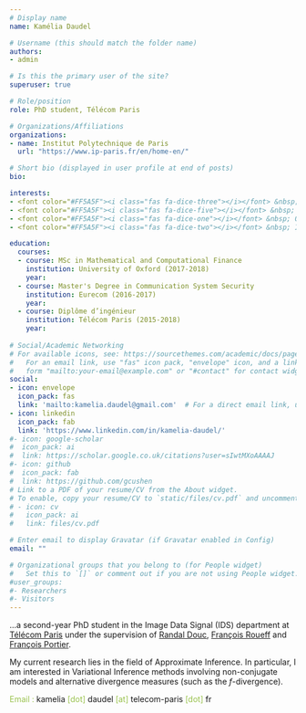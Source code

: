```yaml
---
# Display name
name: Kamélia Daudel

# Username (this should match the folder name)
authors:
- admin

# Is this the primary user of the site?
superuser: true

# Role/position
role: PhD student, Télécom Paris

# Organizations/Affiliations
organizations:
- name: Institut Polytechnique de Paris
  url: "https://www.ip-paris.fr/en/home-en/"

# Short bio (displayed in user profile at end of posts)
bio: 

interests:
- <font color="#FF5A5F"><i class="fas fa-dice-three"></i></font> &nbsp; Bayesian Statistics 
- <font color="#FF5A5F"><i class="fas fa-dice-five"></i></font> &nbsp; Monte Carlo Methods
- <font color="#FF5A5F"><i class="fas fa-dice-one"></i></font> &nbsp; Optimisation
- <font color="#FF5A5F"><i class="fas fa-dice-two"></i></font> &nbsp; Information Geometry

education:
  courses:
  - course: MSc in Mathematical and Computational Finance
    institution: University of Oxford (2017-2018)
    year:
  - course: Master's Degree in Communication System Security
    institution: Eurecom (2016-2017)
    year: 
  - course: Diplôme d’ingénieur
    institution: Télécom Paris (2015-2018)
    year: 
    
# Social/Academic Networking
# For available icons, see: https://sourcethemes.com/academic/docs/page-builder/#icons
#   For an email link, use "fas" icon pack, "envelope" icon, and a link in the
#   form "mailto:your-email@example.com" or "#contact" for contact widget.
social:
- icon: envelope
  icon_pack: fas
  link: 'mailto:kamelia.daudel@gmail.com'  # For a direct email link, use "mailto:test@example.org".
- icon: linkedin
  icon_pack: fab
  link: 'https://www.linkedin.com/in/kamelia-daudel/'
#- icon: google-scholar
#  icon_pack: ai
#  link: https://scholar.google.co.uk/citations?user=sIwtMXoAAAAJ
#- icon: github
#  icon_pack: fab
#  link: https://github.com/gcushen
# Link to a PDF of your resume/CV from the About widget.
# To enable, copy your resume/CV to `static/files/cv.pdf` and uncomment the lines below.
# - icon: cv
#   icon_pack: ai
#   link: files/cv.pdf

# Enter email to display Gravatar (if Gravatar enabled in Config)
email: ""

# Organizational groups that you belong to (for People widget)
#   Set this to `[]` or comment out if you are not using People widget.
#user_groups:
#- Researchers
#- Visitors
---
```


...a second-year PhD student in the Image Data Signal (IDS) department at [Télécom Paris](https://www.telecom-paris.fr/) under the supervision of [Randal Douc](http://teukdey.free.fr/wordpress/), [François Roueff](https://perso.telecom-paristech.fr/roueff/) and [François Portier](https://sites.google.com/site/fportierwebpage/).

My current research lies in the field of Approximate Inference. In particular, I am interested in Variational Inference methods involving non-conjugate models and alternative divergence measures (such as the $f$-divergence).

<font color="#99C24D">Email :</font> kamelia  <font color="#99C24D">[dot]</font> daudel <font color="#99C24D">[at]</font> telecom-paris <font color="#99C24D">[dot]</font> fr


